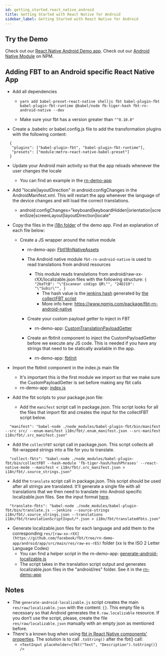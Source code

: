 ```yaml
---
id: getting_started_react_native_android
title: Getting Started with React Native for Android
sidebar_label: Getting Started with React Native for Android
---
```


## Try the Demo
Check out our [React Native Android Demo app](https://github.com/facebook/fbt/tree/rn-demo-app).
Check out our [Android Native Module](https://www.npmjs.com/package/fbt-rn-android-native) on NPM.

## Adding FBT to an Android specific React Native App

* Add all dependencies
  * `yarn add babel-preset-react-native shelljs fbt babel-plugin-fbt babel-plugin-fbt-runtime @babel/node fb-tiger-hash fbt-rn-android-native --dev`

  * Make sure your fbt has a version greater than `"^0.10.0"`

* Create a .babelrc or babel.config.js file to add the transformation plugins with the following content:
```
  {
   "plugins": ["babel-plugin-fbt", "babel-plugin-fbt-runtime"],
   "presets": ["module:metro-react-native-babel-preset"]
  }
```

* Update your Android main activity so that the app reloads whenever the user changes the locale
  * You can find an example in the [rn-demo-app](https://github.com/facebook/fbt/blob/rn-demo-app/android/app/src/main/java/com/fbtrndemoapp/MainActivity.java#L39)
* Add "locale|layoutDirection" in android:configChanges in the AndroidManifest.xml. This will restart the app whenever the language of the device changes and will load the correct translations.
  * android:configChanges="keyboard|keyboardHidden|orientation|screenSize|screenLayout|layoutDirection|locale"
* Copy the files in the [i18n folder](https://github.com/facebook/fbt/tree/rn-demo-app/i18n) of the demo app. Find an explanation of each file below:

  * Create a JS wrapper around the native module
     * rn-demo-app: [FbtI18nNativeAssets](https://github.com/facebook/fbt/blob/rn-demo-app/i18n/FbtI18nNativeAssets.js)
     * The Android native module `fbt-rn-android-native` is used to read translations from android resources
       * This module reads translations from android/raw-xx-rXX/localizable.json files with the following structure:
`{
"2keTtB": "\"Escanear código QR\"",
"24DJ19": "\"Subir\"",
}`
           * The hash value is the [jenkins hash](https://github.com/facebook/fbt/blob/master/packages/babel-plugin-fbt/jenkinsHash.js) generated by [the collectFBT script](https://github.com/facebook/fbt/blob/52c971671fbb8f096eedf7adba55fa35c4a6d13f/packages/babel-plugin-fbt/bin/collectFBT.js#L51-L52L52)
            * More info here: https://www.npmjs.com/package/fbt-rn-android-native

    * Create your custom payload getter to inject in FBT
        * rn-demo-app: [CustomTranslationPayloadGetter](https://github.com/facebook/fbt/blob/rn-demo-app/i18n/CustomTranslationPayloadGetter.js)

    * Create an fbtInit component to inject the CustomPayloadGetter before we execute any JS code. This is needed if you have any strings that need to be statically available in the app.
        * rn-demo-app: [fbtInit](https://github.com/facebook/fbt/blob/rn-demo-app/i18n/fbtInit.js)

* Import the fbtInit component in the index.js main file
    * It's important this is the first module we import so that we make sure the CustomPayloadGetter is set before making any fbt calls
    * rn-demo-app: [index.js](https://github.com/facebook/fbt/blob/rn-demo-app/index.js#L25)

* Add the fbt scripts to your package.json file:
    * Add the `manifest` script call in package.json. This script looks for all the files that import fbt and creates the input for the collectFBT script below.
```
  "manifest": "babel-node ./node_modules/babel-plugin-fbt/bin/manifest --src src/ --enum-manifest i18n/fbt/.enum_manifest.json --src-manifest i18n/fbt/.src_manifest.json"
```
   * Add the `collectFBT` script call in package.json. This script collects all fbt-wrapped strings into a file for you to translate.
```
  "collect-fbts": "babel-node ./node_modules/babel-plugin-fbt/bin/collectFBT --hash-module 'fb-tiger-hash/hashPhrases' --react-native-mode --manifest < i18n/fbt/.src_manifest.json > i18n/fbt/.source_strings.json"
```
   * Add the `translate` script call in package.json. This script should be used after all strings are translated. It’ll generate a single file with all translations that we then need to translate into Android specific localizable.json files. See the input format [here](https://github.com/facebook/fbt/tree/rn-demo-app/i18n/fbt/translationScriptInput).
```   
  "translate-fbts": "babel-node ./node_modules/babel-plugin-fbt/bin/translate.js --jenkins --source-strings i18n/fbt/.source_strings.json --translations i18n/fbt/translationScriptInput/*.json > i18n/fbt/translatedFbts.json"
```

- Generate localizable.json files for each language and add them to the corresponding `res/[raw-xx-rXX](https://github.com/facebook/fbt/tree/rn-demo-app/android/app/src/main/res/raw-es-rES)` folder (xx is the ISO 2 Letter Language Codes)
  * You can find a helper script in the rn-demo-app: [generate-android-localizable.js](https://github.com/facebook/fbt/blob/rn-demo-app/i18n/scripts/generate-android-localizables.js)
  * The script takes in the translation script output and generates localizable.json files in the "android/res" folder. See it in the [rn-demo-app](https://github.com/facebook/fbt/tree/rn-demo-app/android/app/src/main/res/raw-es-rES)

## **Notes**

* The `generate-android-localizable.js` script creates the main `res/raw/localizable.json` with the content: `{}`. This empty file is necessary so that Android generates the `R.raw.localizable` resource. If you don’t use the script, please, create the file `res/raw/localizable.json` manually with an empty json as mentioned before.
* There's a known bug when using [fbt in React Native components' properties](https://github.com/facebook/fbt/issues/127). The solution is to call `.toString()` after the fbt() call:
    * `<TextInput placeholder={fbt("Text", "Description").toString()} />`

